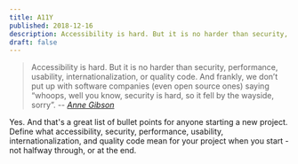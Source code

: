 ```yaml
---
title: A11Y
published: 2018-12-16
description: Accessibility is hard. But it is no harder than security, performance, usability, internationalization, or quality code.
draft: false
---
```


> Accessibility is hard. But it is no harder than security, performance, usability, internationalization, or quality code. And frankly, we don’t put up with software companies (even open source ones) saying “whoops, well you know, security is hard, so it fell by the wayside, sorry”.
> -- <cite>[Anne Gibson](https://theinterconnected.net/kirabug/putting-my-money-where-my-mouth-is/)</cite>

Yes. And that's a great list of bullet points for anyone starting a new project. Define what accessibility, security, performance, usability, internationalization, and quality code mean for your project when you start - not halfway through, or at the end.
